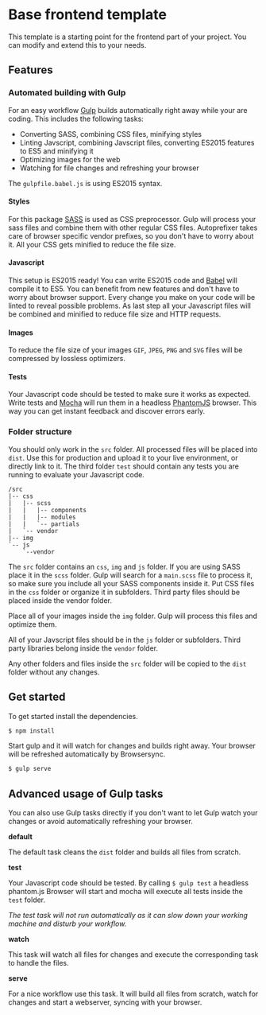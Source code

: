 # Base frontend template

This template is a starting point for the frontend part of your project. You can modify and extend this to your needs.

## Features

### Automated building with Gulp

For an easy workflow [Gulp](http://gulpjs.com/) builds automatically right away while your are coding. This includes the following tasks:

- Converting SASS, combining CSS files, minifying styles
- Linting Javscript, combining Javscript files, converting ES2015 features to ES5 and minifying it
- Optimizing images for the web
- Watching for file changes and refreshing your browser

The `gulpfile.babel.js` is using ES2015 syntax.

#### Styles

For this package [SASS](http://sass-lang.com/) is used as CSS preprocessor. Gulp will process your sass files and combine them with other regular CSS files. Autoprefixer takes care of browser specific vendor prefixes, so you don't have to worry about it. All your CSS gets minified to reduce the file size.

#### Javascript

This setup is ES2015 ready! You can write ES2015 code and [Babel](http://babeljs.io/) will compile it to ES5. You can benefit from new features and don't have to worry about browser support. Every change you make on your code will be linted to reveal possible problems. As last step all your Javascript files will be combined and minified to reduce file size and HTTP requests.

#### Images

To reduce the file size of your images `GIF`, `JPEG`, `PNG` and `SVG` files will be compressed by lossless optimizers.

#### Tests

Your Javascript code should be tested to make sure it works as expected. Write tests and [Mocha](https://mochajs.org/) will run them in a headless [PhantomJS](http://phantomjs.org/) browser. This way you can get instant feedback and discover errors early.

### Folder structure

You should only work in the `src` folder. All processed files will be placed into `dist`. Use this for production and upload it to your live environment, or directly link to it. The third folder `test` should contain any tests you are running to evaluate your Javascript code.

```
/src
|-- css
|   |-- scss
|   |   |-- components
|   |   |-- modules
|   |   `-- partials
|   `-- vendor
|-- img
`-- js
    `--vendor
```

The `src` folder contains an `css`, `img` and `js` folder. If you are using SASS place it in the `scss` folder. Gulp will search for a `main.scss` file to process it, so make sure you include all your SASS components inside it. Put CSS files in the `css` folder or organize it in subfolders. Third party files should be placed inside the vendor folder.

Place all of your images inside the `img` folder. Gulp will process this files and optimize them.

All of your Javscript files should be in the `js` folder or subfolders. Third party libraries belong inside the `vendor` folder.

Any other folders and files inside the `src` folder will be copied to the `dist` folder without any changes.

## Get started

To get started install the dependencies.

```BASH
$ npm install
```

Start gulp and it will watch for changes and builds right away. Your browser will be refreshed automatically by Browsersync.

```BASH
$ gulp serve
```

## Advanced usage of Gulp tasks

You can also use Gulp tasks directly if you don't want to let Gulp watch your changes or avoid automatically refreshing your browser.

**default**

The default task cleans the  `dist` folder and builds all files from scratch.

**test**

Your Javascript code should be tested. By calling `$ gulp test` a headless phantom.js Browser will start and mocha will execute all tests inside the `test` folder.

*The test task will not run automatically as it can slow down your working machine and disturb your workflow.*

**watch**

This task will watch all files for changes and execute the corresponding task to handle the files.

**serve**

For a nice workflow use this task. It will build all files from scratch, watch for changes and start a webserver, syncing with your browser.
